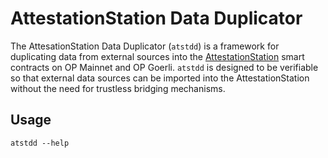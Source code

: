 # AttestationStation Data Duplicator

The AttesationStation Data Duplicator (`atstdd`) is a framework for duplicating data from external sources into the [AttestationStation](https://community.optimism.io/docs/identity/build/) smart contracts on OP Mainnet and OP Goerli.
`atstdd` is designed to be verifiable so that external data sources can be imported into the AttestationStation without the need for trustless bridging mechanisms.

## Usage

```
atstdd --help
```
